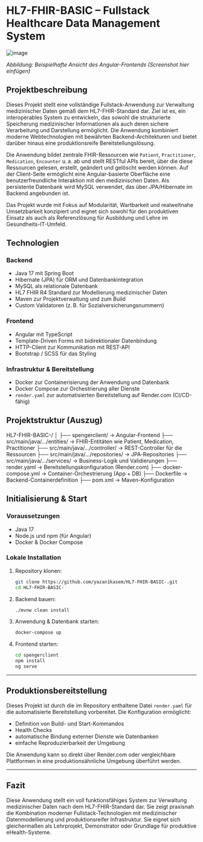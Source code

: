 # HL7-FHIR-BASIC – Fullstack Healthcare Data Management System

![image](https://github.com/user-attachments/assets/da03654c-0357-4a6c-ba9f-f38d8f576e9b)

*Abbildung: Beispielhafte Ansicht des Angular-Frontends (Screenshot hier einfügen)*

## Projektbeschreibung

Dieses Projekt stellt eine vollständige Fullstack-Anwendung zur Verwaltung medizinischer Daten gemäß dem HL7-FHIR-Standard dar. Ziel ist es, ein interoperables System zu entwickeln, das sowohl die strukturierte Speicherung medizinischer Informationen als auch deren sichere Verarbeitung und Darstellung ermöglicht. Die Anwendung kombiniert moderne Webtechnologien mit bewährten Backend-Architekturen und bietet darüber hinaus eine produktionsreife Bereitstellungslösung.

Die Anwendung bildet zentrale FHIR-Ressourcen wie `Patient`, `Practitioner`, `Medication`, `Encounter` u. a. ab und stellt RESTful APIs bereit, über die diese Ressourcen gelesen, erstellt, geändert und gelöscht werden können. Auf der Client-Seite ermöglicht eine Angular-basierte Oberfläche eine benutzerfreundliche Interaktion mit den medizinischen Daten. Als persistente Datenbank wird MySQL verwendet, das über JPA/Hibernate im Backend angebunden ist.

Das Projekt wurde mit Fokus auf Modularität, Wartbarkeit und realweltnahe Umsetzbarkeit konzipiert und eignet sich sowohl für den produktiven Einsatz als auch als Referenzlösung für Ausbildung und Lehre im Gesundheits-IT-Umfeld.


## Technologien

### Backend
- Java 17 mit Spring Boot
- Hibernate (JPA) für ORM und Datenbankintegration
- MySQL als relationale Datenbank
- HL7 FHIR R4 Standard zur Modellierung medizinischer Daten
- Maven zur Projektverwaltung und zum Build
- Custom Validatoren (z. B. für Sozialversicherungsnummern)

### Frontend
- Angular mit TypeScript
- Template-Driven Forms mit bidirektionaler Datenbindung
- HTTP-Client zur Kommunikation mit REST-API
- Bootstrap / SCSS für das Styling

### Infrastruktur & Bereitstellung
- Docker zur Containerisierung der Anwendung und Datenbank
- Docker Compose zur Orchestrierung aller Dienste
- `render.yaml` zur automatisierten Bereitstellung auf Render.com (CI/CD-fähig)



## Projektstruktur (Auszug)


HL7-FHIR-BASIC-/
│
├── spengerclient/                  → Angular-Frontend
├── src/main/java/…/entities/       → FHIR-Entitäten wie Patient, Medication, Practitioner
├── src/main/java/…/controller/     → REST-Controller für die Ressourcen
├── src/main/java/…/repositories/   → JPA-Repositories
├── src/main/java/…/services/       → Business-Logik und Validierungen
├── render.yaml                     → Bereitstellungskonfiguration (Render.com)
├── docker-compose.yml             → Container-Orchestrierung (App + DB)
├── Dockerfile                     → Backend-Containerdefinition
├── pom.xml                        → Maven-Konfiguration


## Initialisierung & Start

### Voraussetzungen
- Java 17
- Node.js und npm (für Angular)
- Docker & Docker Compose

### Lokale Installation

1. Repository klonen:
   ```bash
   git clone https://github.com/yazan1kasem/HL7-FHIR-BASIC-.git
   cd HL7-FHIR-BASIC-
   ```

2. Backend bauen:
   ```bash
   ./mvnw clean install
   ```

3. Anwendung & Datenbank starten:
   ```bash
   docker-compose up
   ```

4. Frontend starten:
   ```bash
   cd spengerclient
   npm install
   ng serve
   ```

---

## Produktionsbereitstellung

Dieses Projekt ist durch die im Repository enthaltene Datei `render.yaml` für die automatisierte Bereitstellung vorbereitet. Die Konfiguration ermöglicht:

- Definition von Build- und Start-Kommandos
- Health Checks
- automatische Bindung externer Dienste wie Datenbanken
- einfache Reproduzierbarkeit der Umgebung

Die Anwendung kann so direkt über Render.com oder vergleichbare Plattformen in eine produktionsähnliche Umgebung überführt werden.

---

## Fazit

Diese Anwendung stellt ein voll funktionsfähiges System zur Verwaltung medizinischer Daten nach dem HL7-FHIR-Standard dar. Sie zeigt praxisnah die Kombination moderner Fullstack-Technologien mit medizinischer Datenmodellierung und produktionsreifer Infrastruktur. Sie eignet sich gleichermaßen als Lehrprojekt, Demonstrator oder Grundlage für produktive eHealth-Systeme.
